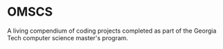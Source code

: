 # OMSCS
A living compendium of coding projects completed as part of the Georgia Tech computer science master's program. 
